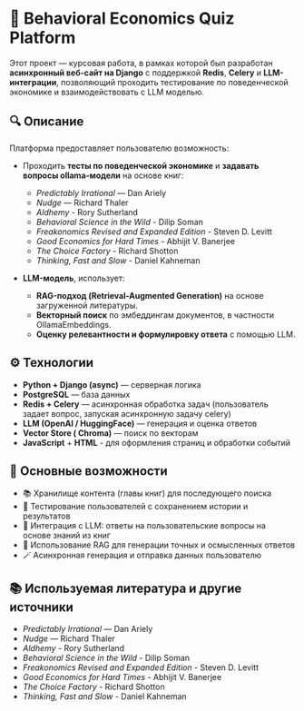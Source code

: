 # 🧠 Behavioral Economics Quiz Platform

Этот проект — курсовая работа, в рамках которой был разработан **асинхронный веб-сайт на Django** с поддержкой **Redis**, **Celery** и **LLM-интеграции**, позволяющий проходить тестирование по поведенческой экономике и взаимодействовать с LLM моделью.

## 🔍 Описание

Платформа предоставляет пользователю возможность:

* Проходить **тесты по поведенческой экономике** и **задавать вопросы ollama-модели** на основе книг:

  * *Predictably Irrational* — Dan Ariely
  * *Nudge* — Richard Thaler
  * *Aldhemy* - Rory Sutherland
  * *Behavioral Science in the Wild* - Dilip Soman
  * *Freakonomics Revised and Expanded Edition* - Steven D. Levitt
  * *Good Economics for Hard Times* - Abhijit V. Banerjee
  * *The Choice Factory* - Richard Shotton
  * *Thinking, Fast and Slow* - Daniel Kahneman

* **LLM-модель**, использует:

  * **RAG-подход (Retrieval-Augmented Generation)** на основе загруженной литературы.
  * **Векторный поиск** по эмбеддингам документов, в частности OllamaEmbeddings.
  * **Оценку релевантности и формулировку ответа** с помощью LLM.

## ⚙️ Технологии

* **Python + Django (async)** — серверная логика
* **PostgreSQL** — база данных
* **Redis + Celery** — асинхронная обработка задач (пользователь задает вопрос, запуская асинхронную задачу celery)
* **LLM (OpenAI / HuggingFace)** — генерация и оценка ответов
* **Vector Store ( Chroma)** — поиск по векторам
* **JavaScript** + **HTML** - для оформления страниц и обработки событий

## 🚀 Основные возможности

* 📚 Хранилище контента (главы книг) для последующего поиска
* 🧪 Тестирование пользователей с сохранением истории и результатов
* 🤖 Интеграция с LLM: ответы на пользовательские вопросы на основе знаний из книг
* 🧠 Использование RAG для генерации точных и осмысленных ответов
* 🪄 Асинхронная генерация и отправка данных пользователю

## 📚 Используемая литература и другие источники
  * *Predictably Irrational* — Dan Ariely
  * *Nudge* — Richard Thaler
  * *Aldhemy* - Rory Sutherland
  * *Behavioral Science in the Wild* - Dilip Soman
  * *Freakonomics Revised and Expanded Edition* - Steven D. Levitt
  * *Good Economics for Hard Times* - Abhijit V. Banerjee
  * *The Choice Factory* - Richard Shotton
  * *Thinking, Fast and Slow* - Daniel Kahneman
